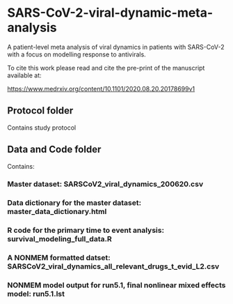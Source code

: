 # SARS-CoV-2-viral-dynamic-meta-analysis
A patient-level meta analysis of viral dynamics in patients with SARS-CoV-2 with a focus on modelling response to antivirals.

To cite this work please read and cite the pre-print of the manuscript available at:

https://www.medrxiv.org/content/10.1101/2020.08.20.20178699v1


## Protocol folder

Contains study protocol

## Data and Code folder

Contains:

### Master dataset: SARSCoV2_viral_dynamics_200620.csv

### Data dictionary for the master dataset: master_data_dictionary.html

### R code for the primary time to event analysis: survival_modeling_full_data.R

### A NONMEM formatted datset: SARSCoV2_viral_dynamics_all_relevant_drugs_t_evid_L2.csv

### NONMEM model output for run5.1, final nonlinear mixed effects model: run5.1.lst
